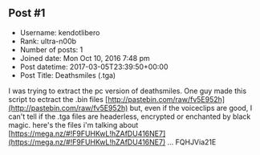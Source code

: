 ## Post #1
- Username: kendotlibero
- Rank: ultra-n00b
- Number of posts: 1
- Joined date: Mon Oct 10, 2016 7:48 pm
- Post datetime: 2017-03-05T23:39:50+00:00
- Post Title: Deathsmiles (.tga)

I was trying to extract the pc version of deathsmiles.
One guy made this script to ectract the .bin files [http://pastebin.com/raw/fv5E952h](http://pastebin.com/raw/fv5E952h) but, even if the voiceclips are good, I can't tell if the .tga files are headerless, encrypted or enchanted by black magic.
here's the files i'm talking about
[https://mega.nz/#!F9FUHKwL!hZAfDU416NE7](https://mega.nz/#!F9FUHKwL!hZAfDU416NE7) ... FQHJVia21E

